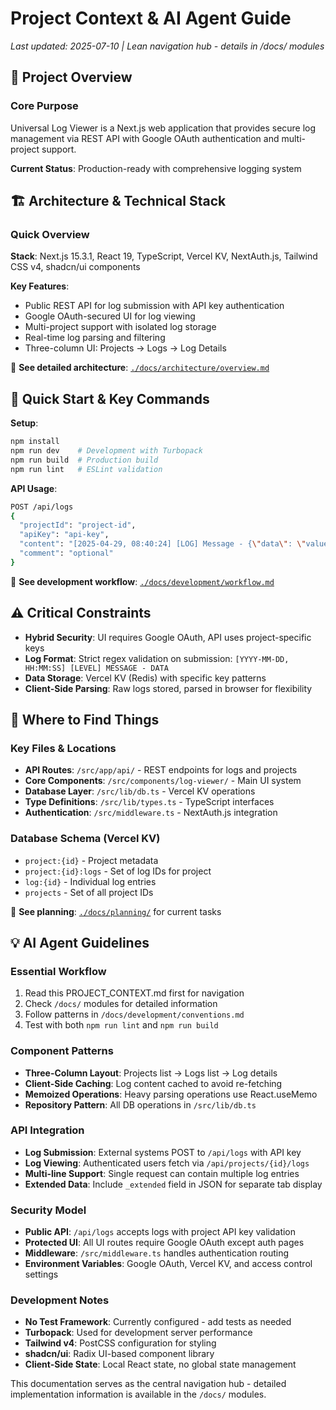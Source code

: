 # Project Context & AI Agent Guide

*Last updated: 2025-07-10 | Lean navigation hub - details in /docs/ modules*

## 🎯 Project Overview

### Core Purpose
Universal Log Viewer is a Next.js web application that provides secure log management via REST API with Google OAuth authentication and multi-project support.

**Current Status**: Production-ready with comprehensive logging system

## 🏗️ Architecture & Technical Stack

### Quick Overview
**Stack**: Next.js 15.3.1, React 19, TypeScript, Vercel KV, NextAuth.js, Tailwind CSS v4, shadcn/ui components

**Key Features**:
- Public REST API for log submission with API key authentication
- Google OAuth-secured UI for log viewing
- Multi-project support with isolated log storage
- Real-time log parsing and filtering
- Three-column UI: Projects → Logs → Log Details

📖 **See detailed architecture**: [`./docs/architecture/overview.md`](./docs/architecture/overview.md)

## 🔧 Quick Start & Key Commands

**Setup**:
```bash
npm install
npm run dev    # Development with Turbopack
npm run build  # Production build
npm run lint   # ESLint validation
```

**API Usage**:
```bash
POST /api/logs
{
  "projectId": "project-id",
  "apiKey": "api-key", 
  "content": "[2025-04-29, 08:40:24] [LOG] Message - {\"data\": \"value\"}",
  "comment": "optional"
}
```

📖 **See development workflow**: [`./docs/development/workflow.md`](./docs/development/workflow.md)

## ⚠️ Critical Constraints

- **Hybrid Security**: UI requires Google OAuth, API uses project-specific keys
- **Log Format**: Strict regex validation on submission: `[YYYY-MM-DD, HH:MM:SS] [LEVEL] MESSAGE - DATA`
- **Data Storage**: Vercel KV (Redis) with specific key patterns
- **Client-Side Parsing**: Raw logs stored, parsed in browser for flexibility

## 📍 Where to Find Things

### Key Files & Locations
- **API Routes**: `/src/app/api/` - REST endpoints for logs and projects
- **Core Components**: `/src/components/log-viewer/` - Main UI system
- **Database Layer**: `/src/lib/db.ts` - Vercel KV operations
- **Type Definitions**: `/src/lib/types.ts` - TypeScript interfaces
- **Authentication**: `/src/middleware.ts` - NextAuth.js integration

### Database Schema (Vercel KV)
- `project:{id}` - Project metadata
- `project:{id}:logs` - Set of log IDs for project
- `log:{id}` - Individual log entries
- `projects` - Set of all project IDs

📖 **See planning**: [`./docs/planning/`](./docs/planning/) for current tasks

## 💡 AI Agent Guidelines

### Essential Workflow
1. Read this PROJECT_CONTEXT.md first for navigation
2. Check `/docs/` modules for detailed information
3. Follow patterns in `/docs/development/conventions.md`
4. Test with both `npm run lint` and `npm run build`

### Component Patterns
- **Three-Column Layout**: Projects list → Logs list → Log details
- **Client-Side Caching**: Log content cached to avoid re-fetching
- **Memoized Operations**: Heavy parsing operations use React.useMemo
- **Repository Pattern**: All DB operations in `/src/lib/db.ts`

### API Integration
- **Log Submission**: External systems POST to `/api/logs` with API key
- **Log Viewing**: Authenticated users fetch via `/api/projects/{id}/logs`
- **Multi-line Support**: Single request can contain multiple log entries
- **Extended Data**: Include `_extended` field in JSON for separate tab display

### Security Model
- **Public API**: `/api/logs` accepts logs with project API key validation
- **Protected UI**: All UI routes require Google OAuth except auth pages
- **Middleware**: `/src/middleware.ts` handles authentication routing
- **Environment Variables**: Google OAuth, Vercel KV, and access control settings

### Development Notes
- **No Test Framework**: Currently configured - add tests as needed
- **Turbopack**: Used for development server performance
- **Tailwind v4**: PostCSS configuration for styling
- **shadcn/ui**: Radix UI-based component library
- **Client-Side State**: Local React state, no global state management

This documentation serves as the central navigation hub - detailed implementation information is available in the `/docs/` modules.